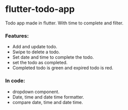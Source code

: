 # flutter-todo-app

Todo app made in flutter. With time to complete and filter.

### Features:

- Add and update todo.
- Swipe to delete a todo.
- Set date and time to complete the todo.
- set the todo as completed.
- Completed todo is green and expired todo is red.

### In code:

- dropdown component.
- Date, time and date time formatter.
- compare date, time and date time.

